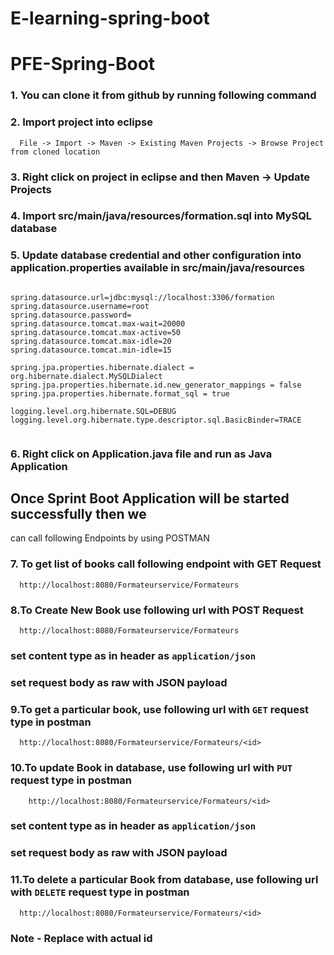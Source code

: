 # E-learning-spring-boot

# PFE-Spring-Boot 

### 1. You can clone it from github by running following command
 

### 2. Import project into eclipse
```
  File -> Import -> Maven -> Existing Maven Projects -> Browse Project from cloned location
```
### 3. Right click on project in eclipse and then Maven -> Update Projects 

### 4. Import src/main/java/resources/formation.sql into MySQL database

### 5. Update database credential and other configuration into application.properties available in src/main/java/resources

```

spring.datasource.url=jdbc:mysql://localhost:3306/formation
spring.datasource.username=root
spring.datasource.password=
spring.datasource.tomcat.max-wait=20000
spring.datasource.tomcat.max-active=50
spring.datasource.tomcat.max-idle=20
spring.datasource.tomcat.min-idle=15

spring.jpa.properties.hibernate.dialect = org.hibernate.dialect.MySQLDialect
spring.jpa.properties.hibernate.id.new_generator_mappings = false
spring.jpa.properties.hibernate.format_sql = true

logging.level.org.hibernate.SQL=DEBUG
logging.level.org.hibernate.type.descriptor.sql.BasicBinder=TRACE


```
### 6. Right click on Application.java file and run as Java Application

## Once Sprint Boot Application will be started successfully then we 
can call following Endpoints by using POSTMAN

### 7. To get list of books call following endpoint with GET Request
```
  http://localhost:8080/Formateurservice/Formateurs
```
### 8.To Create New Book use following url with POST Request
```
  http://localhost:8080/Formateurservice/Formateurs
```
### set content type as in header as `application/json`
### set request body as raw with JSON payload
 
### 9.To get a particular book, use following url with `GET` request type in postman
```
  http://localhost:8080/Formateurservice/Formateurs/<id>
```
### 10.To update Book in database, use following url with `PUT` request type in postman
```
	http://localhost:8080/Formateurservice/Formateurs/<id>
```
### set content type as in header as `application/json`
### set request body as raw with JSON payload
 
### 11.To delete a particular Book from database, use following url with `DELETE` request type in postman
```
  http://localhost:8080/Formateurservice/Formateurs/<id>
```

### Note - Replace <id> with actual id 
